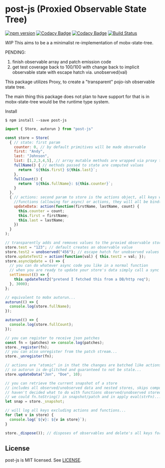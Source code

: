 # post-js (Proxied Observable State Tree)
[![npm version](https://badge.fury.io/js/post-js.svg)](https://badge.fury.io/js/post-js)
[![Codacy Badge](https://api.codacy.com/project/badge/Grade/35f30cca20ad498f9da397cdb8e3c2bf)](https://www.codacy.com/app/andyrjohnson82/post-js?utm_source=github.com&amp;utm_medium=referral&amp;utm_content=andyrj/post-js&amp;utm_campaign=Badge_Grade)
[![Codacy Badge](https://api.codacy.com/project/badge/Coverage/35f30cca20ad498f9da397cdb8e3c2bf)](https://www.codacy.com/app/andyrjohnson82/post-js?utm_source=github.com&amp;utm_medium=referral&amp;utm_content=andyrj/post-js&amp;utm_campaign=Badge_Coverage)
[![Build Status](https://travis-ci.org/andyrj/obnano.svg?branch=master)](https://travis-ci.org/andyrj/obnano)

*WIP* This aims to be a a minimalist re-implementation of mobx-state-tree.

PENDING:
1. finish observable array and patch emission code
2. get test coverage back to 100/100 with change back to implicit observable state with escape hatch via. unobserved(val) 

This package utilizes Proxy, to create a "transparent" pojo-ish observable state tree.

The main thing this package does not plan to have support for that is in mobx-state-tree would be the runtime type system.

Install
```
$ npm install --save post-js
```

```js
import { Store, autorun } from "post-js"

const store = Store(
  { // state: first param
    counter: 0, // by default primitives will be made observable
    first: "Andy",
    last: "Johnson",
    list: [1,2,3,4,5], // array mutable methods are wrapped via proxy to maintain observability...
    fullName() { // methods passed to state are computed values
      return `${this.first} ${this.last}`;
    },
    fullCount() {
      return `${this.fullName}: ${this.counter}`;
    }
  },
  { // actions: second param to store is the actions object, all keys will be either 
    //functions (allowing for async) or actions, they will all be bind(store), or action.context(store) automatically...
    updateData: action(function(firstName, lastName, count) {
      this.counter = count;
      this.first = firstName;
      this.last = lastName;
    })
  }
);

// transparently adds and removes values to the proxied observable store...
store.test = "123"; // default creates an observable value
store.test2 = unobserved("456"); // escape hatch for unobserved values
store.updateTest2 = action(function(val) { this.test2 = val; });
store.asyncUpdate = () => {
  // you can do whatever async code you like in a normal function
  // when you are ready to update your store's data simply call a sync action
  setTimeout(() => {
    this.updateTest2("pretend I fetched this from a DB/http req");
  }, 3000);
};

// equivalent to mobx autorun...
autorun(() => {
  console.log(store.fullName);
});

autorun(() => {
  console.log(store.fullCount);
});

// you can register to receive json patches
const fn = (patches) => console.log(patches);
store._register(fn);
// you can also unregister from the patch stream...
store._unregister(fn);

// actions are "atomic" in in that the changes are batched like actions in mobx...
// so autorun is de-glitched and guaranteed to not be stale...
store.updateData("Jon", "Doe", 10);

// you can retrieve the current snapshot of a store
// includes all observed/unobserved data and nested stores, skips computed/actions...
// haven't decided what to do with functions observed/unobserved stored in the tree...
// we could fn.toString() in snapshot/patch and in apply eval(strFn)...  but I'm hesitant to do so...
let snap = store._snapshot;

// will log all keys excluding actions and functions...
for (let v in store) {
  console.log(`${v}: ${v in store}`);
}

store._dispose()); // disposes of observables and delete's all keys for this store and all nested stores...

```

## License

post-js is MIT licensed. See [LICENSE](LICENSE.md).

